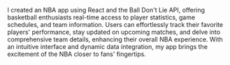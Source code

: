 I created an NBA app using React and the Ball Don't Lie API, offering basketball enthusiasts real-time access to player statistics, game schedules, and team information. Users can effortlessly track their favorite players' performance, stay updated on upcoming matches, and delve into comprehensive team details, enhancing their overall NBA experience. With an intuitive interface and dynamic data integration, my app brings the excitement of the NBA closer to fans' fingertips.
